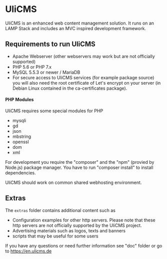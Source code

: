 # UliCMS
UliCMS is an enhanced web content management solution.
It runs on an LAMP Stack and includes an MVC inspired development framework.

## Requirements to run UliCMS
   * Apache Webserver (other webservers may work but are not officially supported)
   * PHP 5.6 or PHP 7.x
   * MySQL 5.5.3 or newer / MariaDB
   * For secure access to UliCMS services (for example package source) you will also need the root certificate of Let's encrypt on your server (in Debian Linux contained in the ca-certificates package).
   
#### PHP Modules
UliCMS requires some special modules for PHP
   * mysqli
   * gd
   * json
   * mbstring
   * openssl   
   * dom
   * xml

For development you require the "composer" and the "npm" (provied by Node.js) package manager.
You have to run "composer install" to install dependencies.

UliCMS should work on common shared webhosting environment.

## Extras

The `extras` folder contains additional content such as

* Configuration examples for other http servers.
Please note that these http servers are not officially supported by the UliCMS project.
* Advertising materials such as logos, texts and banners
* scripts that may be useful for some users

If you have any questions or need further information see "doc" folder or go to https://en.ulicms.de
